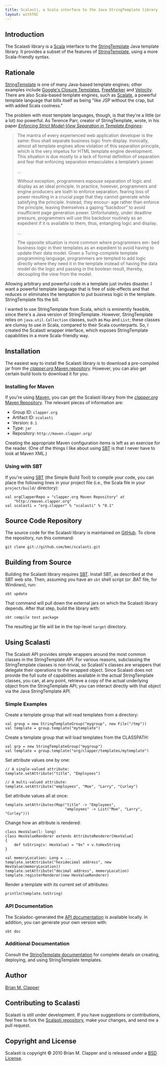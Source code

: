 ```yaml
---
title: Scalasti, a Scala interface to the Java StringTemplate library
layout: withTOC
---
```


## Introduction

The Scalasti library is a [Scala][] interface to the [StringTemplate][]
Java template library. It provides a subset of the features of
[StringTemplate][], using a more Scala-friendly syntax.

## Rationale

[StringTemplate][] is one of many Java-based template engines; other
examples include [Google's Closure Templates][], [FreeMarker][] and
[Velocity][]. There are also Scala-based template engines, such as
[Scalate][], a powerful template language that bills itself as being
"like JSP without the crap, but with added Scala coolness."

The problem with most template languages, though, is that they're a little
(or a lot) *too* powerful. As Terence Parr, creator of StringTemplate,
wrote, in his paper
[*Enforcing Strict Model-View Separation in Template Engines*][]:

> The mantra of every experienced web application developer is the same:
> thou shalt separate business logic from display. Ironically, almost all
> template engines allow violation of this separation principle, which is
> the very impetus for HTML template engine development. This situation is
> due mostly to a lack of formal definition of separation and fear that
> enforcing separation emasculates a template’s power.
>
> ...
>
> Without exception, programmers espouse separation of logic and display as
> an ideal principle. In practice, however, programmers and engine
> producers are loath to enforce separation, fearing loss of power
> resulting in a crucial page that they cannot generate while satisfying
> the principle. Instead, they encour- age rather than enforce the
> principle, leaving themselves a gaping “backdoor” to avoid insufficient
> page generation power. Unfortunately, under deadline pressure,
> programmers will use this backdoor routinely as an expedient if it is
> available to them, thus, entangling logic and display.
>
> ...
>
> The opposite situation is more common where programmers em- bed business
> logic in their templates as an expedient to avoid having to update their
> data model. Given a Turing-complete template programming language,
> programmers are tempted to add logic directly where they need it in the
> template instead of having the data model do the logic and passing in the
> boolean result, thereby, decoupling the view from the model.

Allowing arbitrary and powerful code in a template just invites disaster.
I want a powerful template language that is free of side-effects and that
reduces or eliminates the temptation to put business logic in the template.
StringTemplate fits the bill.

I wanted to use StringTemplate from Scala, which is eminently feasible, since
there's a Java version of StringTemplate. However, StringTemplate relies
on `java.util.Collection` classes, such as `Map` and `List`; these classes
are clumsy to use in Scala, compared to their Scala counterparts. So,
I created the Scalasti wrapper interface, which exposes StringTemplate
capabilities in a more Scala-friendly way.

## Installation

The easiest way to install the Scalasti library is to download a
pre-compiled jar from the [*clapper.org* Maven repository][]. However, you
can also get certain build tools to download it for you.

### Installing for Maven

If you're using [Maven][], you can get the Scalasti library from the
[*clapper.org* Maven Repository][]. The relevant pieces of information are:

* Group ID: `clapper.org`
* Artifact ID: `scalasti`
* Version: `0.1`
* Type: `jar`
* Repository: `http://maven.clapper.org/`

Creating the appropriate Maven configuration items is left as an exercise
for the reader. (One of the things I like about using [SBT][] is that I
never have to look at Maven XML.)

### Using with SBT

If you're using [SBT][] (the Simple Build Tool) to compile your code, you
can place the following lines in your project file (i.e., the Scala file in
your `project/build/` directory):

    val orgClapperRepo = "clapper.org Maven Repository" at
        "http://maven.clapper.org"
    val scalasti = "org.clapper" % "scalasti" % "0.1"

## Source Code Repository

The source code for the Scalasti library is maintained on [GitHub][]. To
clone the repository, run this command:

    git clone git://github.com/bmc/scalasti.git

## Building from Source

Building the Scalasti library requires [SBT][]. Install SBT, as described
at the SBT web site. Then, assuming you have an `sbt` shell script (or .BAT
file, for Windows), run:

    sbt update

That command will pull down the external jars on which the Scalasti library
depends. After that step, build the library with:

    sbt compile test package

The resulting jar file will be in the top-level `target` directory.

## Using Scalasti

The Scalasti API provides simple wrappers around the most common classes in
the StringTemplate API. For various reasons, subclassing the StringTemplate
classes is non-trivial, so Scalasti's classes are wrappers that delegate
their operations to the wrapped object. Since Scalasti does not provide the
full suite of capabilities available in the actual StringTemplate classes,
you can, at any point, retrieve a copy of the actual underlying object from
the StringTemplate API; you can interact directly with that object via the
Java StringTemplate API.

### Simple Examples

Create a template group that will read templates from a directory:

    val group = new StringTemplateGroup("mygroup", new File("/tmp"))
    val template = group.template("mytemplate")
    
Create a template group that will load templates from the CLASSPATH:

    val grp = new StringTemplateGroup("mygroup")
    val template = group.template("org/clapper/templates/mytemplate")

Set attribute values one by one:

    // A single-valued attribute:
    template.setAttribute("title", "Employees")
    
    // A multi-valued attribute:
    template.setAttribute("employees", "Moe", "Larry", "Curley")

Set attribute values all at once:

    template.setAttributes(Map("title" -> "Employees",
                               "employees" -> List("Moe", "Larry", "Curley")))

Change how an attribute is rendered:

    class HexValue(l: long)
    class HexValueRenderer extends AttributeRenderer[HexValue]
    {
        def toString(v: HexValue) = "0x" + v.toHexString
    }

    val memoryLocation: Long = ...
    template.setAttribute("hexidecimal address", new HexValue(memoryLocation))
    template.setAttribute("decimal address", memoryLocation)
    template.registerRenderer(new HexValueRenderer)

Render a template with its current set of attributes:

    println(template.toString)

### API Documentation

The Scaladoc-generated the [API documentation][] is available locally.
In addition, you can generate your own version with:

    sbt doc

### Additional Documentation

Consult the [StringTemplate documentation][] for complete details on creating,
deploying, and using StringTemplate templates.

## Author

[Brian M. Clapper][]

## Contributing to Scalasti

Scalasti is still under development. If you have suggestions or
contributions, feel free to fork the [Scalasti repository][], make your
changes, and send me a pull request.

## Copyright and License

Scalasti is copyright &copy; 2010 Brian M. Clapper and is released under a
[BSD License][].

[API documentation]: apidocs/
[BSD License]: license.html
[Scala]: http://www.scala-lang.org/
[StringTemplate]: http://www.stringtemplate.org/
[StringTemplate documentation]: http://www.antlr.org/wiki/display/ST/StringTemplate+Documentation
[Scalasti]: http://bmc.github.com/scalasti
[Scalasti home page]: http://bmc.github.com/scalasti
[Scalasti repository]: http://github.com/bmc/scalasti
[Brian M. Clapper]: mailto:bmc@clapper.org
[Google's Closure Templates]: http://code.google.com/closure/templates/index.html
[Velocity]: http://velocity.apache.org/
[FreeMarker]: http://www.freemarker.org/
[Scalate]: http://scalate.fusesource.org/
[*Enforcing Strict Model-View Separation in Template Engines*]: http://www.cs.usfca.edu/~parrt/papers/mvc.templates.pdf
[SBT]: http://code.google.com/p/simple-build-tool
[*clapper.org* Maven repository]: http://maven.clapper.org/org/clapper/
[Maven]: http://maven.apache.org/
[GitHub repository]: http://github.com/bmc/scalasti
[GitHub]: http://github.com/bmc/
